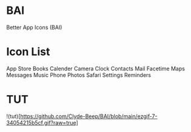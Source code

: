 # BAI
Better App Icons (BAI)

# Icon List
App Store
Books
Calender
Camera
Clock
Contacts
Mail
Facetime
Maps
Messages
Music
Phone
Photos
Safari
Settings
Reminders

# TUT
!(tut)[https://github.com/Clyde-Beep/BAI/blob/main/ezgif-7-34054215b5cf.gif?raw=true]
